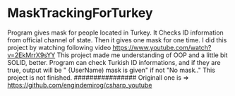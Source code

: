 # MaskTrackingForTurkey
Program gives mask for people located in Turkey. It Checks ID information from official channel of state. Then it gives one mask for one time.
I did this project by watching following video https://www.youtube.com/watch?v=2EkMrrX9sYY
This project made me understanding of OOP and a little bit SOLID, better.
Program can check Turkish ID informations, and if they are true, output will be " {UserName) mask is given" if not "No mask.." 
This project is not finished.
################
Originall one is => https://github.com/engindemirog/csharp_youtube
